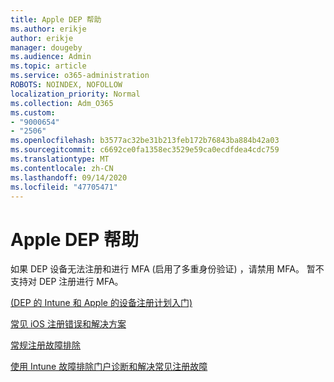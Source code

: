 ```yaml
---
title: Apple DEP 帮助
ms.author: erikje
author: erikje
manager: dougeby
ms.audience: Admin
ms.topic: article
ms.service: o365-administration
ROBOTS: NOINDEX, NOFOLLOW
localization_priority: Normal
ms.collection: Adm_O365
ms.custom:
- "9000654"
- "2506"
ms.openlocfilehash: b3577ac32be31b213feb172b76843ba884b42a03
ms.sourcegitcommit: c6692ce0fa1358ec3529e59ca0ecdfdea4cdc759
ms.translationtype: MT
ms.contentlocale: zh-CN
ms.lasthandoff: 09/14/2020
ms.locfileid: "47705471"
---
```

# <a name="help-with-apple-dep"></a>Apple DEP 帮助

如果 DEP 设备无法注册和进行 MFA (启用了多重身份验证) ，请禁用 MFA。 暂不支持对 DEP 注册进行 MFA。

[ (DEP 的 Intune 和 Apple 的设备注册计划入门) ](https://docs.microsoft.com/intune/enrollment/device-enrollment-program-enroll-ios)

[常见 iOS 注册错误和解决方案](https://docs.microsoft.com/intune/enrollment/troubleshoot-ios-enrollment-errors)

[常规注册故障排除](https://docs.microsoft.com/intune/enrollment/troubleshoot-device-enrollment-in-intune)

[使用 Intune 故障排除门户诊断和解决常见注册故障](https://docs.microsoft.com/intune/fundamentals/help-desk-operators)


